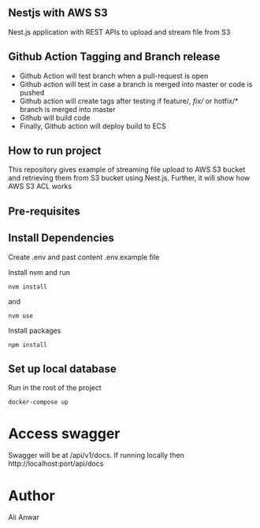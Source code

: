 ## Nestjs with AWS S3
Nest.js application with REST APIs to upload and stream file from S3

## Github Action Tagging and Branch release 
- Github Action will test branch when a pull-request is open
- Github action will test in case a branch is merged into master or code is pushed
- Github action will create tags after testing if feature/*, fix/* or hotfix/* branch is merged into master 
- Github will build code
- Finally, Github action will deploy build to ECS

## How to run project

This repository gives example of streaming file upload to AWS S3 bucket and retrieving them from S3 bucket using Nest.js. Further, it will show how AWS S3 ACL works

## Pre-requisites 


## Install Dependencies

Create .env and past content .env.example file

Install nvm and run

```
nvm install
```
and 

```
nvm use

```
Install packages

```
npm install

```
## Set up local database

Run in the root of the project

```
docker-compose up 
```

# Access swagger 
Swagger will be at /api/v1/docs. If running locally then http://localhost:port/api/docs

# Author
Ali Anwar

